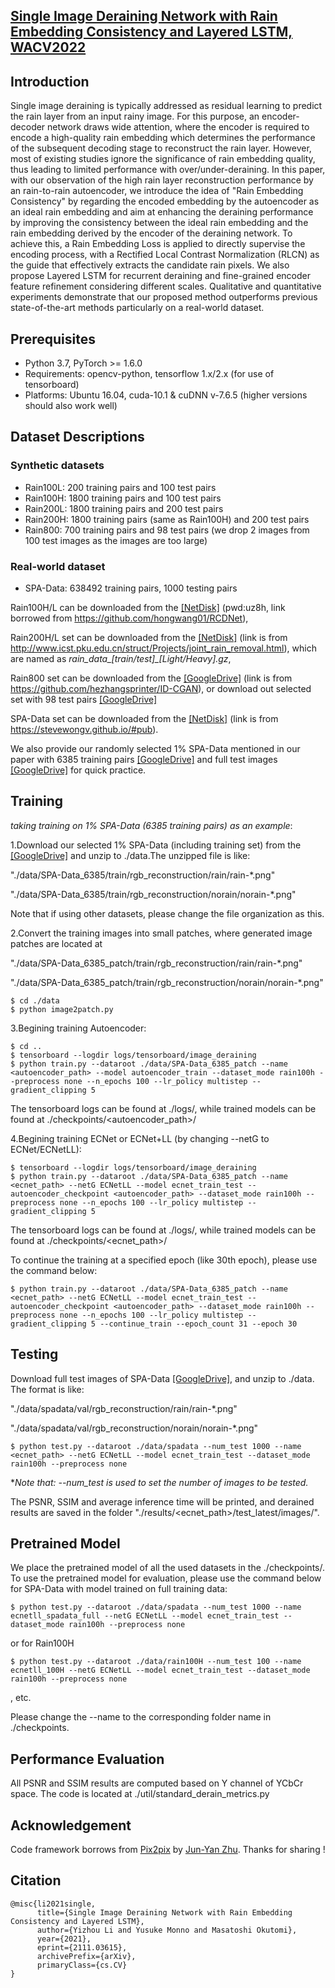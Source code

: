 ## [Single Image Deraining Network with Rain Embedding Consistency and Layered LSTM, WACV2022](https://arxiv.org/abs/2111.03615)
## Introduction
Single image deraining is typically addressed as residual learning to predict the rain layer from an input rainy image. 
For this purpose, an encoder-decoder network draws wide attention, where the encoder is required to encode a high-quality 
rain embedding which determines the performance of the subsequent decoding stage to reconstruct the rain layer. 
However, most of existing studies ignore the significance of rain embedding quality, 
thus leading to limited performance with over/under-deraining. In this paper, with our observation of 
the high rain layer reconstruction performance by an rain-to-rain autoencoder, 
we introduce the idea of "Rain Embedding Consistency" by regarding the encoded embedding by the autoencoder 
as an ideal rain embedding and aim at enhancing the deraining performance by improving the consistency between 
the ideal rain embedding and the rain embedding derived by the encoder of the deraining network. 
To achieve this, a Rain Embedding Loss is applied to directly supervise the encoding process, with a 
Rectified Local Contrast Normalization (RLCN) as the guide that effectively extracts the candidate rain pixels. 
We also propose Layered LSTM for recurrent deraining and fine-grained encoder feature refinement 
considering different scales. Qualitative and quantitative experiments demonstrate that 
our proposed method outperforms previous state-of-the-art methods particularly on a real-world dataset.

## Prerequisites
- Python 3.7, PyTorch >= 1.6.0
- Requirements: opencv-python, tensorflow 1.x/2.x (for use of tensorboard)
- Platforms: Ubuntu 16.04, cuda-10.1 & cuDNN v-7.6.5 (higher versions should also work well)

## Dataset Descriptions 
### Synthetic datasets
* Rain100L: 200 training pairs and 100 test pairs
* Rain100H: 1800 training pairs and 100 test pairs
* Rain200L: 1800 training pairs and 200 test pairs
* Rain200H: 1800 training pairs (same as Rain100H) and 200 test pairs
* Rain800: 700 training pairs and 98 test pairs (we drop 2 images from 100 test images as the images are too large)

### Real-world dataset
* SPA-Data: 638492 training pairs, 1000 testing pairs

Rain100H/L can be downloaded from the [[NetDisk]](https://pan.baidu.com/s/1yV4ih7C4Xg0iazqSBB-U1Q) (pwd:uz8h, link borrowed from https://github.com/hongwang01/RCDNet),

Rain200H/L set can be downloaded from the [[NetDisk]](https://pan.baidu.com/s/1SR7yULy0VZ_JZ4Vawqs7gg#list/path=%2F) 
(link is from http://www.icst.pku.edu.cn/struct/Projects/joint_rain_removal.html), 
which are named as *rain_data_[train/test]_[Light/Heavy].gz*,

Rain800 set can be downloaded from the [[GoogleDrive]](https://drive.google.com/drive/folders/0Bw2e6Q0nQQvGbi1xV1Yxd09rY2s?resourcekey=0-dUoT9AJl1q6fXow9t5TcRQ) 
(link is from https://github.com/hezhangsprinter/ID-CGAN), 
or download out selected set with 98 test pairs [[GoogleDrive]](https://drive.google.com/file/d/1G3FqFvKIJiDvoXx4pbTc0A_Ti1X99URz/view?usp=sharing)

SPA-Data set can be downloaded from the [[NetDisk]](https://mycuhk-my.sharepoint.com/personal/1155152065_link_cuhk_edu_hk/_layouts/15/onedrive.aspx?id=%2Fpersonal%2F1155152065%5Flink%5Fcuhk%5Fedu%5Fhk%2FDocuments%2Fdataset%2Freal%5Fworld%5Frain%5Fdataset%5FCVPR19) 
(link is from https://stevewongv.github.io/#pub).

We also provide our randomly selected 1% SPA-Data mentioned in our paper with 6385 training pairs [[GoogleDrive]](https://drive.google.com/file/d/1qDlnJvbiu9wHDU_cdekD406TcEUB7SZ2/view?usp=sharing)
and full test images [[GoogleDrive]](https://drive.google.com/file/d/1Jq2WEjDAx5Qu2riTcMkB65NOieKvbJdZ/view?usp=sharing)
for quick practice.

## Training

*taking training on 1% SPA-Data (6385 training pairs) as an example*:

1.Download our selected 1% SPA-Data  (including training set) from the [[GoogleDrive]](https://drive.google.com/file/d/1qDlnJvbiu9wHDU_cdekD406TcEUB7SZ2/view?usp=sharing) and unzip to ./data.The unzipped file is like:

 "./data/SPA-Data_6385/train/rgb_reconstruction/rain/rain-\*.png"

 "./data/SPA-Data_6385/train/rgb_reconstruction/norain/norain-\*.png"

Note that if using other datasets, please change the file organization as this.

2.Convert the training images into small patches, where generated image patches are located 
at 

 "./data/SPA-Data_6385_patch/train/rgb_reconstruction/rain/rain-\*.png"

 "./data/SPA-Data_6385_patch/train/rgb_reconstruction/norain/norain-\*.png"

```
$ cd ./data
$ python image2patch.py
```

3.Begining training Autoencoder:
```
$ cd ..
$ tensorboard --logdir logs/tensorboard/image_deraining
$ python train.py --dataroot ./data/SPA-Data_6385_patch --name <autoencoder_path> --model autoencoder_train --dataset_mode rain100h --preprocess none --n_epochs 100 --lr_policy multistep --gradient_clipping 5
```
The tensorboard logs can be found at ./logs/, while trained models can be found at ./checkpoints/<autoencoder_path>/

4.Begining training ECNet or ECNet+LL (by changing --netG to ECNet/ECNetLL):
```
$ tensorboard --logdir logs/tensorboard/image_deraining
$ python train.py --dataroot ./data/SPA-Data_6385_patch --name <ecnet_path> --netG ECNetLL --model ecnet_train_test --autoencoder_checkpoint <autoencoder_path> --dataset_mode rain100h --preprocess none --n_epochs 100 --lr_policy multistep --gradient_clipping 5
```
The tensorboard logs can be found at ./logs/, while trained models can be found at ./checkpoints/<ecnet_path>/


To continue the training at a specified epoch (like 30th epoch), please use the command below:
```
$ python train.py --dataroot ./data/SPA-Data_6385_patch --name <ecnet_path> --netG ECNetLL --model ecnet_train_test --autoencoder_checkpoint <autoencoder_path> --dataset_mode rain100h --preprocess none --n_epochs 100 --lr_policy multistep --gradient_clipping 5 --continue_train --epoch_count 31 --epoch 30
```

## Testing
Download full test images of SPA-Data [[GoogleDrive]](https://drive.google.com/file/d/1Jq2WEjDAx5Qu2riTcMkB65NOieKvbJdZ/view?usp=sharing), and unzip to ./data.
The format is like:

 "./data/spadata/val/rgb_reconstruction/rain/rain-\*.png"

 "./data/spadata/val/rgb_reconstruction/norain/norain-\*.png"

```
$ python test.py --dataroot ./data/spadata --num_test 1000 --name <ecnet_path> --netG ECNetLL --model ecnet_train_test --dataset_mode rain100h --preprocess none
```
**Note that: --num_test is used to set the number of images to be tested.*

The PSNR, SSIM and average inference time will be printed, and derained results are saved in the folder "./results/<ecnet_path>/test_latest/images/".

## Pretrained Model
We place the pretrained model of all the used datasets in the ./checkpoints/.
To use the pretrained model for evaluation, please use the command below for SPA-Data with model trained on full training data:

```
$ python test.py --dataroot ./data/spadata --num_test 1000 --name ecnetll_spadata_full --netG ECNetLL --model ecnet_train_test --dataset_mode rain100h --preprocess none
```
or for Rain100H
```
$ python test.py --dataroot ./data/rain100H --num_test 100 --name ecnetll_100H --netG ECNetLL --model ecnet_train_test --dataset_mode rain100h --preprocess none
```
, etc.

Please change the --name to the corresponding folder name in ./checkpoints.

## Performance Evaluation

All PSNR and SSIM results are computed based on Y channel of YCbCr space. The code is located at ./util/standard_derain_metrics.py

## Acknowledgement 
Code framework borrows from [Pix2pix](https://github.com/junyanz/pytorch-CycleGAN-and-pix2pix) by [Jun-Yan Zhu](https://github.com/junyanz/). Thanks for sharing !


## Citation

```
@misc{li2021single,
      title={Single Image Deraining Network with Rain Embedding Consistency and Layered LSTM}, 
      author={Yizhou Li and Yusuke Monno and Masatoshi Okutomi},
      year={2021},
      eprint={2111.03615},
      archivePrefix={arXiv},
      primaryClass={cs.CV}
}
 ```
